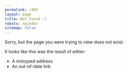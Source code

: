 ```yaml
---
permalink: /404
layout: page
title: Not Found :(
robots: noindex
sitemap: false
---
```


<style>
  #goog-fixurl ul { list-style: none; padding: 0; margin: 0; }
  #goog-fixurl form { margin: 0; }
  #goog-wm-qt, #goog-wm-sb { border: 1px solid #bbb; font-size: 16px; line-height: normal; vertical-align: top; color: #444; border-radius: 2px; }
  #goog-wm-qt { width: 220px; height: 20px; padding: 5px; margin: 5px 10px 0 0; box-shadow: inset 0 1px 1px #ccc; }
  #goog-wm-sb { display: inline-block; height: 32px; padding: 0 10px; margin: 5px 0 0; white-space: nowrap; cursor: pointer; background-color: #f5f5f5; background-image: -webkit-linear-gradient(rgba(255,255,255,0), #f1f1f1); background-image: -moz-linear-gradient(rgba(255,255,255,0), #f1f1f1); background-image: -ms-linear-gradient(rgba(255,255,255,0), #f1f1f1); background-image: -o-linear-gradient(rgba(255,255,255,0), #f1f1f1); -webkit-appearance: none; -moz-appearance: none; appearance: none; *overflow: visible; *display: inline; *zoom: 1; }
  #goog-wm-sb:hover, #goog-wm-sb:focus { border-color: #aaa; box-shadow: 0 1px 1px rgba(0, 0, 0, 0.1); background-color: #f8f8f8; }
  #goog-wm-qt:focus, #goog-wm-sb:focus { border-color: #105cb6; outline: 0; color: #222; }
  input::-moz-focus-inner { padding: 0; border: 0; }
</style>

Sorry, but the page you were trying to view does not exist.

It looks like this was the result of either:

* A mistyped address
* An out-of-date link
